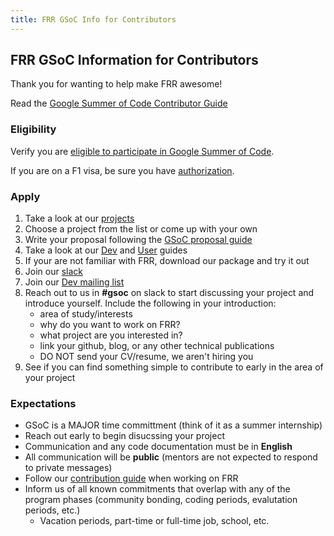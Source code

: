 ```yaml
---
title: FRR GSoC Info for Contributors
---
```


## FRR GSoC Information for Contributors
Thank you for wanting to help make FRR awesome!

Read the [Google Summer of Code Contributor Guide](https://google.github.io/gsocguides/student/)

### Eligibility
Verify you are [eligible to participate in Google Summer of Code](https://developers.google.com/open-source/gsoc/faq#what_are_the_eligibility_requirements_for_participation).

If you are on a F1 visa, be sure you have [authorization](https://developers.google.com/open-source/gsoc/faq#i_am_an_accepted_student_in_the_united_states_on_an_f1_visa_how_do_i_get_authorization_to_participate). 

### Apply
1. Take a look at our [projects](./year-2022/)
2. Choose a project from the list or come up with your own
3. Write your proposal following the [GSoC proposal guide](https://google.github.io/gsocguides/student/writing-a-proposal)
4. Take a look at our [Dev](http://docs.frrouting.org/projects/dev-guide/en/latest/) and [User](http://docs.frrouting.org/en/latest/) guides
5. If your are not familiar with FRR, download our package and try it out
6. Join our [slack](https://join.slack.com/t/frrouting/shared_invite/enQtNjM1MTkzMDQ0Mzg2LTAxZmQ5ODk0NTE1NjZmOWNkNmJkODc3YWZhOWE3NjQ1MzI2YWMzZmViNzVmYjBhYWNkNDYwMjVkOWMzMWZkYWM)
7. Join our [Dev mailing list](https://lists.frrouting.org/listinfo/dev)
9. Reach out to us in **#gsoc** on slack to start discussing your project and introduce yourself. Include the following in your introduction:
    - area of study/interests
    - why do you want to work on FRR?
    - what project are you interested in?
    - link your github, blog, or any other technical publications
    - DO NOT send your CV/resume, we aren't hiring you
10. See if you can find something simple to contribute to early in the area of your project

### Expectations
- GSoC is a MAJOR time committment (think of it as a summer internship)
- Reach out early to begin disucssing your project
- Communication and any code documentation must be in **English**
- All communication will be **public** (mentors are not expected to respond to private messages)
- Follow our [contribution guide](http://docs.frrouting.org/projects/dev-guide/en/latest/workflow.html#submitting-patches-and-enhancements) when working on FRR
- Inform us of all known commitments that overlap with any of the program phases (community bonding, coding periods, evalutation periods, etc.)
  - Vacation periods, part-time or full-time job, school, etc.








